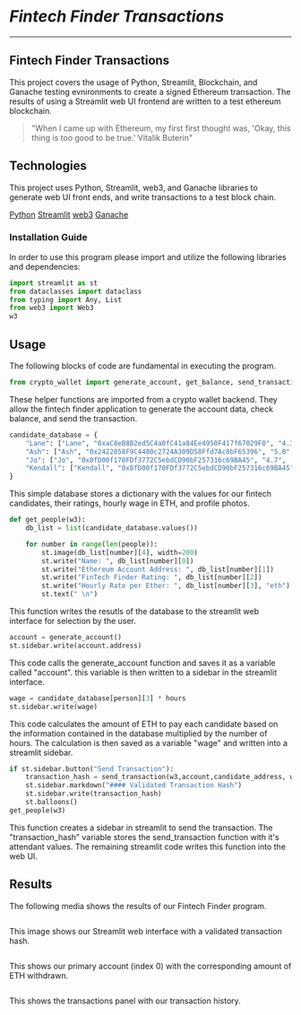 # *Fintech Finder Transactions*
---
## Fintech Finder Transactions 
This project covers the usage of Python, Streamlit, Blockchain, and Ganache testing evnironments to create a signed Ethereum transaction. The results of using a Streamlit web UI frontend are written to a test ethereum blockchain. 

>"When I came up with Ethereum, my first first thought was, 'Okay, this thing is too good to be true.' Vitalik Buterin"

## Technologies 
This project uses Python, Streamlit, web3, and Ganache libraries to generate web UI front ends, and write transactions to a test block chain. 

[Python](https://github.com/python)
[Streamlit](https://github.com/streamlit)
[web3](https://github.com/ethereum/web3.py)
[Ganache](https://github.com/trufflesuite/ganache)

### Installation Guide

In order to use this program please import and utilize the following libraries and dependencies: 

```python
import streamlit as st
from dataclasses import dataclass
from typing import Any, List
from web3 import Web3
w3
```

## Usage
The following blocks of code are fundamental in executing the program. 

```python
from crypto_wallet import generate_account, get_balance, send_transaction
```
These helper functions are imported from a crypto wallet backend. They allow the fintech finder application to generate the account data, check balance, and send the transaction.

```python
candidate_database = {
    "Lane": ["Lane", "0xaC8eB8B2ed5C4a0fC41a84Ee4950F417f67029F0", "4.3", .20, "Images/lane.jpeg"],
    "Ash": ["Ash", "0x2422858F9C4480c2724A309D58Ffd7Ac8bF65396", "5.0", .33, "Images/ash.jpeg"],
    "Jo": ["Jo", "0x8fD00f170FDf3772C5ebdCD90bF257316c69BA45", "4.7", .19, "Images/jo.jpeg"],
    "Kendall": ["Kendall", "0x8fD00f170FDf3772C5ebdCD90bF257316c69BA45", "4.1", .16, "Images/kendall.jpeg"]
}
```
This simple database stores a dictionary with the values for our fintech candidates, their ratings, hourly wage in ETH, and profile photos. 

```python
def get_people(w3):
    db_list = list(candidate_database.values())

    for number in range(len(people)):
        st.image(db_list[number][4], width=200)
        st.write("Name: ", db_list[number][0])
        st.write("Ethereum Account Address: ", db_list[number][1])
        st.write("FinTech Finder Rating: ", db_list[number][2])
        st.write("Hourly Rate per Ether: ", db_list[number][3], "eth")
        st.text(" \n")
```
This function writes the resutls of the database to the streamlit web interface for selection by the user. 

```python
account = generate_account()
st.sidebar.write(account.address)
```
This code calls the generate_account function and saves it as a variable called "account". this variable is then written to a sidebar in the streamlit interface.

```python
wage = candidate_database[person][3] * hours
st.sidebar.write(wage)
```
This code calculates the amount of ETH to pay each candidate based on the information contained in the database multiplied by the number of hours. The calculation is then saved as a variable "wage" and written into a streamlit sidebar. 

```python
if st.sidebar.button("Send Transaction"):
    transaction_hash = send_transaction(w3,account,candidate_address, wage)
    st.sidebar.markdown("#### Validated Transaction Hash")
    st.sidebar.write(transaction_hash)
    st.balloons()
get_people(w3)
```
This function creates a sidebar in streamlit to send the transaction. The "transaction_hash" variable stores the send_transaction function with it's attendant values. The remaining streamlit code writes this function into the web UI. 

## Results
The following media shows the results of our Fintech Finder program. 

![<alt text>](https://i.postimg.cc/QtwvQ51T/Screen-Shot-2022-08-28-at-1-06-59-PM.png)

This image shows our Streamlit web interface with a validated transaction hash. 

![<alt text>](https://i.postimg.cc/Vv90qqpG/Screen-Shot-2022-08-28-at-11-58-27-AM.png)

This shows our primary account (index 0) with the corresponding amount of ETH withdrawn. 

![<alt text>](https://i.postimg.cc/6Q6cy32x/Screen-Shot-2022-08-28-at-12-04-58-PM.png)

This shows the transactions panel with our transaction history. 
